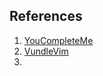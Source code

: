 ## References

1. [YouCompleteMe](http://valloric.github.io/YouCompleteMe/)
2. [VundleVim](https://github.com/VundleVim/Vundle.vim#about)
3. 
<!--stackedit_data:
eyJoaXN0b3J5IjpbLTEyNTY1MzUzMjJdfQ==
-->